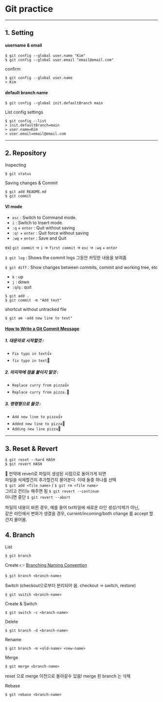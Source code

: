 # Git practice

---

## 1. Setting

#### username & email

```
$ git config --global user.name "Kim"
$ git config --global user.email "email@email.com"
```

confirm

```
$ git config --global user.name
> Kim
```

#### default branch name

```
$ git config --global init.defaultBranch main
```

List config settings

```
$ git config --list
> init.defaultBranch=main
> user.name=Kim
> user.email=email@email.com
```

---

## 2. Repository

Inspecting

```
$ git status
```

Saving changes & Commit

```
$ git add README.md
$ git commit
```

#### VI mode

- `esc` : Switch to Command mode.
- `i` : Switch to Insert mode.
- `:q` + `enter` : Quit without saving
- `:q!` + `enter` : Quit force without saving
- `:wq` + `enter` : Save and Quit

ex) `git commit` -> `i` -> `first commit` -> `esc` -> `:wq` + `enter`

`$ git log` : Shows the commit logs 그동안 커밋한 내용을 보여줌

`$ git diff` : Show changes between commits, commit and working tree, etc

- `k` : up
- `j` : down
- `:q`/`q` : quit

```
$ git add .
$ git commit -m "Add text"
```

shortcut without untracked file

```
$ git am -add new line to text"
```

#### [How to Write a Git Commit Message](https://cbea.ms/git-commit/)

##### 1. 대문자로 시작할것 :

- `Fix typo in text`👍
- `fix typo in text`🚫

##### 2. 마지막에 점을 붙이지 말것 :

- `Replace curry from pizza`👍
- `Replace curry from pizza.`🚫

##### 3. 명령형으로 쓸것 :

- `Add new line to pizza`👍
- `Added new line to pizza`🚫
- `Adding new line pizza`🚫

---

## 3. Reset & Revert

```
$ git reset --hard HASH
$ git revert HASH
```

📝 만약에 revert로 파일이 생성된 시점으로 돌아가게 되면  
파일을 삭제할건지 추가할건지 물어본다. 이때 둘중 하나를 선택  
`$ git add <file name>` / `$ git rm <file name>`  
그리고 컨티뉴 해주면 됨
`$ git revert --continue`  
아니면 중단
`$ git revert --abort`

파일의 내용이 바뀐 경우, 예를 들어 txt파일에 새로운 라인 생성/삭제가 아닌,  
같은 라인에서 변화가 생겼을 경우, current/incoming/both change 를 accept 할 건지 물어봄.

## 4. Branch

List

```
$ git branch
```

Create 👉 [Branching Naming Convention](https://codingsight.com/git-branching-naming-convention-best-practices/)

```
$ git branch <branch-name>
```

Switch (checkout으로부터 분리되어 옴. checkout -> switch, restore)

```
$ git switch <branch-name>
```

Create & Switch

```
$ git switch -c <branch-name>
```

Delete

```
$ git branch -d <branch-name>
```

Rename

```
$ git branch -m <old-name> <new-name>
```

Merge

```
$ git merge <branch-name>
```

reset 으로 merge 이전으로 돌아갈수 있음!
merge 된 branch 는 삭제

Rebase

```
$ git rebase <branch-name>
```
